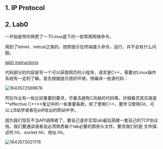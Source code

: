 ## 1. IP Protocol



## 2. Lab0

一开始是带你熟悉了一下Linux底下的一些常用网络命令。

用到了telnet、netcat之类的，按照提示在终端键入命令，运行，并不会有什么问题。

[lab0 instructions](https://cs144.github.io/assignments/lab0.pdf)

代码部分的内容是写一个可以获取网页的小程序，语言是C++，需要对Linux操作系统有一定的了解。首先根据提示搭好环境，预编译一些源代码：

![1643572569676](C:\Users\user\AppData\Roaming\Typora\typora-user-images\1643572569676.png)

然后作业有一些比较重要的要求，尽量去避免C风格的代码等，仔细看完其实就是**effective C++**笔记中的一些重要条款。除了使用C++，要学习使用Git，可以上B站学或者在pdf给出的网站中学。

因为我们现在不当API调用者了，要自己逐步实现lab最后搭建一套自己的TCP协议栈，我们要通读或者说必须熟悉每个lab必要的那些头文件。要求我们的是 文件描述符.hh、socket.hh、地址.hh。

![1643573021176](C:\Users\user\AppData\Roaming\Typora\typora-user-images\1643573021176.png)